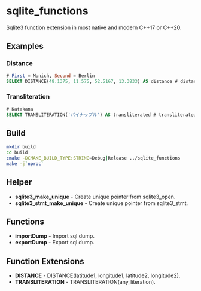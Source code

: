# sqlite_functions
Sqlite3 function extension in most native and modern C++17 or C++20.

## Examples
### Distance
```sql
# First = Munich, Second = Berlin
SELECT DISTANCE(48.1375, 11.575, 52.5167, 13.3833) AS distance # distance = 504.100899610028
```

### Transliteration
```sql
# Katakana
SELECT TRANSLITERATION('パイナップル') AS transliterated # transliterated = painappuru
```

## Build
```bash
mkdir build
cd build
cmake -DCMAKE_BUILD_TYPE:STRING=Debug|Release ../sqlite_functions
make -j`nproc`
```

## Helper
- **sqlite3_make_unique** - Create unique pointer from sqlite3_open.
- **sqlite3_stmt_make_unique** - Create unique pointer from sqlite3_stmt.

## Functions
- **importDump** - Import sql dump.
- **exportDump** - Export sql dump.

## Function Extensions
- **DISTANCE** - DISTANCE(latitude1, longitude1, latitude2, longitude2).
- **TRANSLITERATION** - TRANSLITERATION(any_literation).
